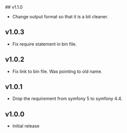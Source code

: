 ## v1.1.0
- Change output format so that it is a bit cleaner.

## v1.0.3
- Fix require statement in bin file.

## v1.0.2
- Fix link to bin file. Was pointing to old name.

## v1.0.1
- Drop the requirement from symfony 5 to symfony 4.4.

## v1.0.0
- Initial release
